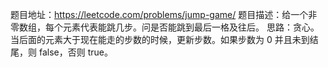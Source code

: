 题目地址：https://leetcode.com/problems/jump-game/
题目描述：给一个非零数组，每个元素代表能跳几步。问是否能跳到最后一格及往后。
思路：贪心。
当后面的元素大于现在能走的步数的时候，更新步数。如果步数为 0 并且未到结尾，则 false，否则 true。
